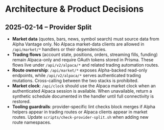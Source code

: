 # Architecture & Product Decisions

## 2025-02-14 – Provider Split
- **Market data** (quotes, bars, news, symbol search) must source data from Alpha Vantage only. No Alpaca market-data clients are allowed in `/api/market/*` handlers or their dependencies.
- **Trading flows** (account state, positions, orders, streaming fills, funding) remain Alpaca-only and require OAuth tokens stored in Prisma. These flows live under `/api/v2/alpaca/*` and related trading automation routes.
- **Route ownership**: `/api/market/*` exposes Alpha-backed read-only endpoints, while `/api/v2/alpaca/*` serves authenticated trading mutations. Cross-calling between the two stacks is prohibited.
- **Market clock**: `/api/clock` should use the Alpaca market clock when an authenticated Alpaca session is available. When unavailable, return a synthetic schedule documented in the handler until full connectivity is restored.
- **Tooling guardrails**: provider-specific lint checks block merges if Alpha helpers appear in trading routes or Alpaca clients appear in market routes. Update `scripts/check-provider-split.sh` when adding new route namespaces.
